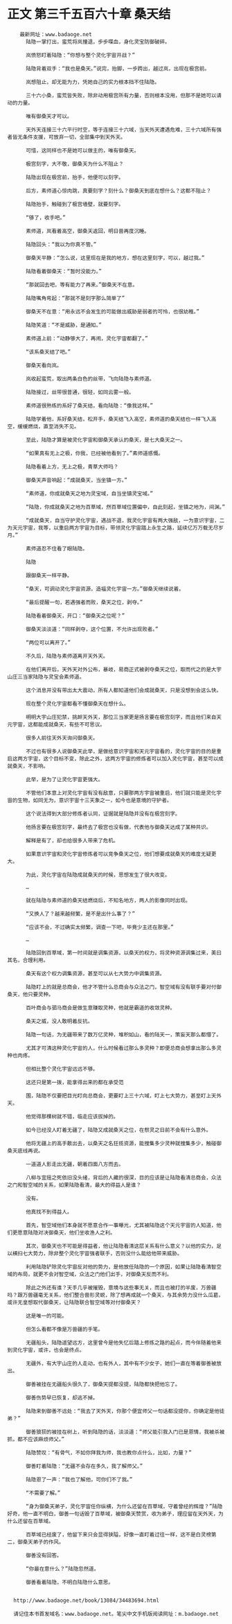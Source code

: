 # 正文 第三千五百六十章 桑天结
        最新网址：www.badaoge.net
          陆隐一掌打出，蛮荒将岚撞退，步步喋血，身化灵宝防御破碎。
      
          岚愤怒盯着陆隐：“你想与整个灵化宇宙开战？”
      
          陆隐背着双手：“我也是桑天。”说完，抬脚，一步跨出，越过岚，出现在极宫前。
      
          岚想阻止，却无能为力，凭她自己的实力根本挡不住陆隐。
      
          三十六小桑，蛮荒皆失败，除非动用极宫所有力量，否则根本没用，但那不是她可以请动的力量。
      
          唯有御桑天才可以。
      
          天外天连接三十六平行时空，等于连接三十六域，当天外天遭遇危难，三十六域所有强者皆无条件支援，可放弃一切，全部集中到天外天。
      
          可惜，这同样也不是她可以做主的，唯有御桑天。
      
          极宫刻字，大不敬，御桑天为什么不阻止？
      
          陆隐出现在极宫前，抬手，他便可以刻字。
      
          后方，素师道心惊肉跳，真要刻字？刻什么？御桑天到底在想什么？这都不阻止？
      
          陆隐抬手，触碰到了极宫墙壁，就要刻字。
      
          “够了，收手吧。”
      
          素师道，岚看着高空，御桑天返回，明日兽再度沉睡。
      
          陆隐回头：“我以为你真不管。”
      
          御桑天平静：“怎么说，这里现在是我的地方，想在这里刻字，可以，越过我。”
      
          陆隐看着御桑天：“暂时没能力。”
      
          “那就回去吧，等有能力了再来。”御桑天不在意。
      
          陆隐嘴角弯起：“那就不是刻字那么简单了”
      
          御桑天不在意：“用永远不会发生的可能做出威胁是弱者的可怜，也很幼稚。”
      
          陆隐笑道：“不是威胁，是通知。”
      
          素师道上前：“动静够大了，再闹，灵化宇宙都翻了。”
      
          “该系桑天结了吧。”
      
          御桑天看向岚。
      
          岚收起蛮荒，取出两条白色的丝带，飞向陆隐与素师道。
      
          陆隐接过，丝带很普通，很轻，如同云雾一般。
      
          素师道很熟练的系好了桑天结，看向陆隐：“像我这样。”
      
          陆隐学着他，系好桑天结，松开手，桑天结飞入高空，素师道的桑天结也一样飞入高空，缓缓燃烧，直至消失不见。
      
          至此，陆隐才算是被灵化宇宙和御桑天承认的桑天，是七大桑天之一。
      
          “如果真有无上之极，你我，已经被他看到了。”素师道感慨。
      
          陆隐看着上方，无上之极，青草大师吗？
      
          御桑天声音响起：“成就桑天，当坐镇一方。”
      
          “素师道，你成就桑天之地为灵宝域，自当坐镇灵宝域。”
      
          “陆隐，你成就桑天之地为百草域，然百草域位置偏中，自此刻起，坐镇之地为，间渊。”
      
          “成就桑天，自当守护灵化宇宙，遇战不退，我灵化宇宙有两大强敌，一为意识宇宙，二为天元宇宙，我等，以重启两方宇宙为目标，带领灵化宇宙踏上永生之路，延续亿万万载无尽岁月。”
      
          素师道忍不住看了眼陆隐。
      
          陆隐
      
          跟御桑天一样平静。
      
          “桑天，可调动灵化宇宙资源，造福灵化宇宙一方。”御桑天继续说着。
      
          “最后提醒一句，若遇强者而败，桑天之位，剥夺。”
      
          陆隐看着御桑天，开口：“御桑天之位呢？”
      
          御桑天淡淡道：“同样剥夺，这个位置，不允许出现败者。”
      
          “两位可以离开了。”
      
          不久后，陆隐与素师道离开天外天。
      
          在他们离开后，天外天对外公布，暴岐，易商正式被剥夺桑天之位，取而代之的是大宇山庄三当家陆隐与灵宝会素师道。
      
          这个消息并没有带出太大震动，所有人都知道他们会成就桑天，只是没想到会这么快。
      
          现在整个灵化宇宙都看不懂御桑天在想什么。
      
          明明大宇山庄犯禁，挑衅天外天，那位三当家更是扬言要在极宫刻字，而且他们来自天元宇宙，这都能成就桑天，有些不可思议。
      
          很多人前往天外天询问御桑天。
      
          不过也有很多人说御桑天此举，是做给意识宇宙和天元宇宙看的，灵化宇宙的目的是重启这两方宇宙，这个目标不变，除此之外，这两方宇宙的修炼者可以加入灵化宇宙，甚至可以成就桑天，不影响。
      
          此举，是为了让灵化宇宙更强大。
      
          不管他们本意上对灵化宇宙有没有敌意，只要那两方宇宙被重启，他们就只能是灵化宇宙的生物，如同无为，意识宇宙十三天象之一，如今也是意境的守护者。
      
          这个说法得到大部分修炼者认同，证据就是陆隐并没有在极宫刻字。
      
          他扬言要在极宫刻字，最终去了极宫也没有做，代表他与御桑天达成了某种共识。
      
          解释是有了，却也给很多人带来了危机。
      
          如果意识宇宙和灵化宇宙修炼者可以竞争桑天之位，他们想要成就桑天的难度无疑更大。
      
          为此，灵化宇宙在陆隐成就桑天的时候，思想发生了很大改变。
      
          …
      
          就在陆隐与素师道的桑天结燃烧后，不知名地方，两人的影像同时出现。
      
          “又换人了？越来越频繁，是不是出什么事了？”
      
          “应该不会，不过确实太频繁，调查一下吧，毕竟少主还在那里。”
      
          …
      
          陆隐回到百草域，第一时间就是调集资源，以桑天的权力，将灵种资源调集过来，美曰其名，合理利用。
      
          桑天有这个权力调集资源，甚至可以从七大势力中调集资源。
      
          陆隐盯上的就是总商会，他才不管什么总商会与众法之门，智空域有没有联手要对付御桑天，他只要灵种。
      
          百叶商会与驷马商会是做生意赚取灵种，他就是霸道的收敛灵种。
      
          桑天之威，没人敢明着反抗。
      
          陆隐一句话，为无疆带来了数万亿灵种，堆积如山，看的陆天一，策妄天那么都懵了。
      
          尤其才可清这种灵化宇宙的人，什么时候看过那么多灵种？即便总商会想拿出那么多灵种也肉疼。
      
          但相比整个灵化宇宙远远不够。
      
          这还只是第一拨，能拿得出来的都在承受范
      
          围，陆隐不仅要把目光盯向总商会，更要盯上三十六域，盯上七大势力，甚至盯上天外天。
      
          他觉得那棵树就不错，临走应该拔掉的。
      
          如今已经没人盯着无疆了，陆隐又成就桑天之位，在祭灵之日前不会有什么意外。
      
          他将无疆上的高手散出去，以桑天之名狂揽资源，能搜集多少灵种就搜集多少，触碰御桑天底线再说。
      
          一道道人影走出无疆，朝着四面八方而去。
      
          八柳与宜摇之死依旧没头绪，背后的人藏的很深，目的应该是让陆隐看清总商会，众法之门和智空域的关系，如果陆隐看清，最大的得益人是谁？
      
          没有。
      
          他真找不到得益人。
      
          首先，智空域他们本身就不愿意合作一事曝光，尤其被陆隐这个天元宇宙的人知道，他们更愿意陆隐对决御桑天，他们坐收渔人之利。
      
          其次，御桑天也不可能是得益者，他让陆隐看清这层关系有什么意义？以他的实力，足以横扫七大势力，除非整个灵化宇宙强者联手，否则没什么能给他带来威胁。
      
          利用陆隐铲除灵化宇宙反对他的势力，是他放任陆隐的一个原因，如果让陆隐看清智空域的布局，就更不会对智空域，众法之门他们出手，对御桑天反而不利。
      
          除此之外还有谁？天手几乎被摧毁，意境与这些事无关，而且也被打的半废，万兽疆吗？跟万兽疆毫无关系，他们整合兽形灵蜕，除了想再成就一个桑天，与其余势力没什么瓜葛，或许无皇想取代御桑天，让陆隐联合智空域等对付御桑天？
      
          这是唯一的可能。
      
          但怎么看都不像是万兽疆的手笔。
      
          无疆船头，陆隐遥望远方，这里曾今是他失忆后踏上修炼之路的起点，而今伴随着他来到灵化宇宙，或许，也会是终点。
      
          无疆外，有大宇山庄的人走动，也有外人，其中有不少女子，她们一直在等着御善被放出。
      
          御善被挂在无疆船头很久了，御桑天提都没提，陆隐都快把他忘了。
      
          御善伤势早已恢复，却逃不掉。
      
          陆隐来到御善不远处：“我去了天外天，你那个便宜师父一句话都没提你，你确定是他徒弟？”
      
          御善狼狈的被挂在树上，听到陆隐的话，淡淡道：“师父能引我入门已是恩情，我被杀被抓，都不应该麻烦师父。”
      
          陆隐赞叹：“有骨气，不如你拜我为师，我也教你点什么，比如，力量？”
      
          御善盯着陆隐：“无疆不会存在多久，我了解师父。”
      
          陆隐恩了一声：“我也了解他，可你们不了我。”
      
          “不需要了解。”
      
          “身为御桑天弟子，灵化宇宙任你纵横，为什么还留在百草域，守着曾经的辉煌？”陆隐好奇，他一直不明白，御善一句话毁了百草域，被御桑天赞赏，收为弟子，理应留在天外天，为什么还留在百草域。
      
          百草域已经废了，他留下来只会显得狭隘，好像一直盯着过往一样，这不是白灵榜第二，御桑天弟子的作风。
      
          御善没有回答。
      
          “你最在意什么？”陆隐忽然道。
      
          御善看着陆隐，不明白陆隐什么意思。
      
      
      http://www.badaoge.net/book/13084/34483694.html
      
      请记住本书首发域名：www.badaoge.net。笔尖中文手机版阅读网址：m.badaoge.net
